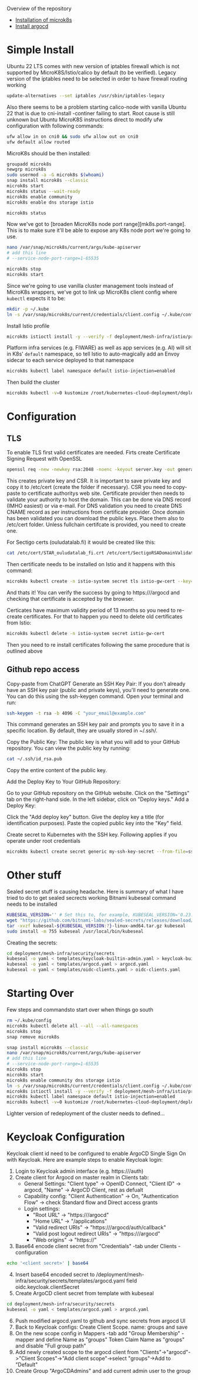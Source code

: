 Overview of the repository

* [Installation of microk8s](./microk8s/microk8s-install.md)
* [Install argocd](./argocd/argocd-install.md)

# Simple Install
Ubuntu 22 LTS comes with new version of iptables firewall which is not supported by MicroK8S/Istio/calico by default (to be verified).
Legacy version of the iptables need to be selected in order to have firewall routing working
```bash
update-alternatives --set iptables /usr/sbin/iptables-legacy
``` 
Also there seems to be a problem starting calico-node with vanilla Ubuntu 22 that is due to cni-install -continer failing to start. 
Root cause is still unknown but Ubuntu MicroK8S instructions direct to modify ufw configuration with following commands:
```bash
ufw allow in on cni0 && sudo ufw allow out on cni0
ufw default allow routed
```
MicroK8s should be then installed:
```bash
groupadd microk8s
newgrp microk8s
sudo usermod -a -G microk8s $(whoami)
snap install microk8s --classic
microk8s start
microk8s status --wait-ready
microk8s enable community 
microk8s enable dns storage istio

microk8s status
```
Now we've got to [broaden MicroK8s node port range][mk8s.port-range].
This is to make sure it'll be able to expose any K8s node port we're
going to use.

```bash
nano /var/snap/microk8s/current/args/kube-apiserver
# add this line
# --service-node-port-range=1-65535

microk8s stop
microk8s start
```

Since we're going to use vanilla cluster management tools instead of
MicroK8s wrappers, we've got to link up MicroK8s client config where
`kubectl` expects it to be:

```bash
mkdir -p ~/.kube
ln -s /var/snap/microk8s/current/credentials/client.config ~/.kube/config
```
Install Istio profile

```bash
microk8s istioctl install -y --verify -f deployment/mesh-infra/istio/profile.yaml 
```

Platform infra services (e.g. FIWARE) as well as app services (e.g.
AI) will sit in K8s' `default` namespace, so tell Istio to auto-magically
add an Envoy sidecar to each service deployed to that namespace

```bash
microk8s kubectl label namespace default istio-injection=enabled
```
Then build the cluster

```bash
microk8s kubectl -v=0 kustomize /root/kubernetes-cloud-deployment/deployment/mesh-infra/ | microk8s kubectl -v=0 apply -f -
```
# Configuration
## TLS
To enable TLS first valid certificates are needed. Firts create Certificate Signing Request with OpenSSL
```bash
openssl req -new -newkey rsa:2048 -noenc -keyout server.key -out generated.csr
```
This creates private key and CSR. It is important to save private key and copy it to /etc/cert (create the folder if necessary). 
CSR you need to copy-paste to certificate authoritys web site. Certificate provider then needs to validate your authority to host the domain. This can be done via DNS record (IMHO easiest) or via e-mail. For DNS validation you need to create DNS CNAME record as per instructions from certificate provider. 
Once domain has been validated you can download the public keys. Place them also to /etc/cert folder. Unless fullchain certifcate is provided, you need to create one.

For Sectigo certs (ouludatalab.fi) it would be created like this:
```bash
cat /etc/cert/STAR_ouludatalab_fi.crt /etc/cert/SectigoRSADomainValidationSecureServerCA.crt /etc/cert/USERTrustRSAAAACA.crt > /etc/cert/fullchain.crt
```
Then certificate needs to be installed on Istio and it happens with this command: 
```bash
microk8s kubectl create -n istio-system secret tls istio-gw-cert --key=/etc/cert/server.key --cert=/etc/cert/fullchain.crt
```
And thats it! You can verify the success by going to https://<server>/argocd and checking that certificate is accepted by the browser.

Certicates have maximum validity period of 13 months so you need to re-create certificates. For that to happen you need to delete old certificates from Istio:
```bash
microk8s kubectl delete -n istio-system secret istio-gw-cert
```
Then you need to re install certificates following the same procedure that is outlined above

## Github repo access
Copy-paste from ChatGPT
Generate an SSH Key Pair: If you don't already have an SSH key pair (public and private keys), you'll need to generate one. You can do this using the ssh-keygen command. Open your terminal and run:

```bash
ssh-keygen -t rsa -b 4096 -C "your_email@example.com"
```

This command generates an SSH key pair and prompts you to save it in a specific location. By default, they are usually stored in ~/.ssh/.

Copy the Public Key: The public key is what you will add to your GitHub repository. You can view the public key by running:

```bash
cat ~/.ssh/id_rsa.pub
```
Copy the entire content of the public key.

Add the Deploy Key to Your GitHub Repository:

Go to your GitHub repository on the GitHub website.
Click on the "Settings" tab on the right-hand side.
In the left sidebar, click on "Deploy keys."
Add a Deploy Key:

Click the "Add deploy key" button.
Give the deploy key a title (for identification purposes).
Paste the copied public key into the "Key" field.

Create secret to Kubernetes with the SSH key. Following applies if you operate under root credentials
```bash
microk8s kubectl create secret generic my-ssh-key-secret --from-file=ssh-privatekey=/root/.ssh/id_rsa
```
# Other stuff
Sealed secret stuff is causing headache. Here is summary of what I have tried to do to get sealed secrects working
Bitnami kubeseal command needs to be installed
```bash
KUBESEAL_VERSION='' # Set this to, for example, KUBESEAL_VERSION='0.23.0'
wget "https://github.com/bitnami-labs/sealed-secrets/releases/download/v${KUBESEAL_VERSION:?}/kubeseal-${KUBESEAL_VERSION:?}-linux-amd64.tar.gz"
tar -xvzf kubeseal-${KUBESEAL_VERSION:?}-linux-amd64.tar.gz kubeseal
sudo install -m 755 kubeseal /usr/local/bin/kubeseal
```
Creating the secrets: 
```bash
cd deployment/mesh-infra/security/secrets
kubeseal -o yaml < templates/keycloak-builtin-admin.yaml > keycloak-builtin-admin.yaml
kubeseal -o yaml < templates/argocd.yaml > argocd.yaml
kubeseal -o yaml < templates/oidc-clients.yaml > oidc-clients.yaml
```

# Starting Over
Few steps and commandsto start over when things go south
```bash
rm ~/.kube/config
microk8s kubectl delete all --all --all-namespaces
microk8s stop
snap remove microk8s

snap install microk8s --classic
nano /var/snap/microk8s/current/args/kube-apiserver
# add this line
# --service-node-port-range=1-65535
microk8s stop
microk8s start
microk8s enable community dns storage istio
ln -s /var/snap/microk8s/current/credentials/client.config ~/.kube/config
microk8s istioctl install -y --verify -f deployment/mesh-infra/istio/profile.yaml
microk8s kubectl label namespace default istio-injection=enabled
microk8s kubectl -v=0 kustomize /root/kubernetes-cloud-deployment/deployment/mesh-infra/ | microk8s kubectl -v=0 apply -f -
```
Lighter version of redeployment of the cluster needs to defined...

# Keycloak Configuration
Keycloak client id need to be configured to enable ArgoCD Single Sign On with Keycloak. Here are example steps to enable 
Keycloak login:
1. Login to Keycloak admin interface (e.g. https://<server>/auth)
2. Create client for Argocd on master realm in Clients tab:
    - General Settings: "Client type" -> OpenID Connect, "Client ID" -> argocd, "Name" -> ArgoCD Client, rest as defualt
    - Capability config: "Client Authentication" -> On, "Authentication Flow" -> check Standard flow and Direct access grants
    - Login settings: 
        - "Root URL" -> "https://<server>/argocd" 
        - "Home URL" -> "/applications"
        - "Valid redirect URIs" -> "https://<server>/argocd/auth/callback"
        - "Valid post logout redirect URIs" -> "https://<server>/argocd"
        - "Web origins" -> "https://<server>"
3. Base64 encode client secret from "Credentials" -tab under Clients -configuration
```bash
echo '<client secret>' | base64
```
4. Insert base64 encoded secret to /deployment/mesh-infra/security/secrets/templates/argocd.yaml field oidc.keycloak.clientSecret
5. Create ArgoCD client secret from template with kubeseal
```bash
cd deployment/mesh-infra/security/secrets
kubeseal -o yaml < templates/argocd.yaml > argocd.yaml
```
6. Push modified argocd.yaml to github and sync secrets from argocd UI
7. Back to Keycloak configs: Create Client Scope. name: groups and save
8. On the new scope config in Mappers -tab add "Group Membership" -mapper and define Name as "groups" Token Claim Name as "groups" and disable "Full group path"
9. Add newly created scope to the argocd client from "Clients"->"argocd"->"Client Scopes"->"Add client scope"->select "groups"->Add to "Default"
10. Create Group "ArgoCDAdmins" and add current admin user to the group

